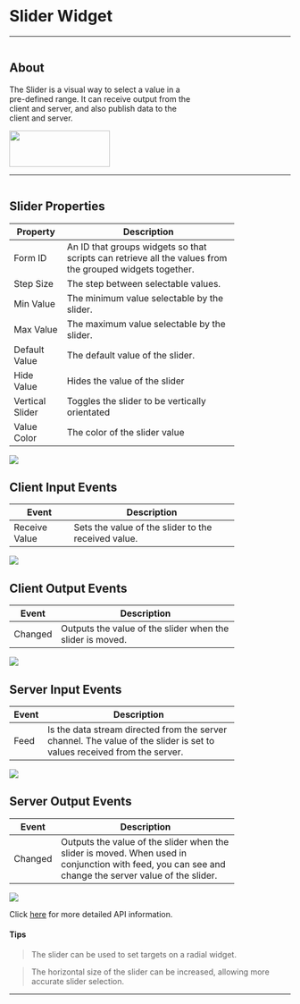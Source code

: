 <!-- Slider Widget Help Markdown -->
<link rel="stylesheet" type="text/css" media="all" href="/help/markdown_styles.css"/>
<br>

# Slider Widget

___
<div class="column-container">
<div class="column row-container" style="width:65%">


## About
The Slider is a visual way to select a value in a pre-defined range. It can receive output from the client and server, and also publish data to the client and server.
 

</div>

<div class="column row-container">
<img src="/images/help/slider/slider.png" width="180" height="65">
</div>
</div>

___

<div class="column-container">
<div class="column row-container" style="width:80%;">

## Slider Properties
| Property | Description |
| -------- | ----------- |
| Form ID | An ID that groups widgets so that scripts can retrieve all the values from the grouped widgets together. |
| Step Size | The step between selectable values. | 
| Min Value | The minimum value selectable by the slider. | 
| Max Value | The maximum value selectable by the slider. | 
| Default Value | The default value of the slider. | 
| Hide Value | Hides the value of the slider |
| Vertical Slider | Toggles the slider to be vertically orientated |
| Value Color | The color of the slider value |

</div>
<div class="column row-container">
<img src="/images/help/slider/slider_specific.png">
</div>
</div>


<div class="column-container">
<div class="column row-container" style="width:80%;">

## Client Input Events
| Event | Description |
| ----- | ----------- |
| Receive Value | Sets the value of the slider to the received value. |

</div>
<div class="column row-container">
<img src="/images/help/slider/slider_client_input.png">
</div>
</div>


<div class="column-container">
<div class="column row-container" style="width:80%;">

## Client Output Events
| Event | Description |
| ----- | ----------- |
| Changed | Outputs the value of the slider when the slider is moved. |

</div>
<div class="column row-container">
<img src="/images/help/slider/slider_client_output.png">
</div>
</div>


<div class="column-container">
<div class="column row-container" style="width:80%;">

## Server Input Events
| Event | Description |
| ----- | ----------- |
| Feed | Is the data stream directed from the server channel. The value of the slider is set to values received from the server. |

</div>
<div class="column row-container">
<img src="/images/help/slider/slider_server_input.png">
</div>
</div>


<div class="column-container">
<div class="column row-container" style="width:80%;">

## Server Output Events
| Event | Description |
| ----- | ----------- |
| Changed | Outputs the value of the slider when the slider is moved. When used in conjunction with feed, you can see and change the server value of the slider. | 

</div>
<div class="column row-container">
<img src="/images/help/slider/slider_server_output.png">
</div>
</div>

Click [here](http:www.google.com "API Info") for more detailed API information.

#### Tips
>The slider can be used to set targets on a radial widget.

>The horizontal size of the slider can be increased, allowing more accurate slider selection.

---